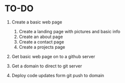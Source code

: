 # TO-DO

1. Create a basic web page
    1. Create a landing page with pictures and basic info
    2. Create an about page
    3. Create a contact page
    4. Create a projects page

2. Get basic web page on to a github server

3. Get a domain to direct to git server

4. Deploy code updates form git push to domain